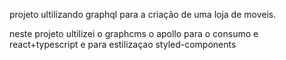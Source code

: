 projeto ultilizando graphql para a criação de uma loja de moveis.

neste projeto ultilizei o graphcms o apollo para o consumo e react+typescript e para estilizaçao styled-components 
